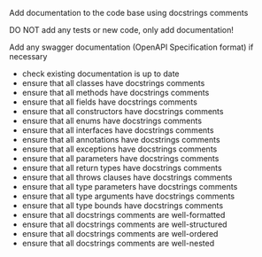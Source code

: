
Add documentation to the code base using docstrings comments

DO NOT add any tests or new code, only add documentation!

Add any swagger documentation (OpenAPI Specification format) if necessary

- check existing documentation is up to date
- ensure that all classes have docstrings comments
- ensure that all methods have docstrings comments
- ensure that all fields have docstrings comments
- ensure that all constructors have docstrings comments
- ensure that all enums have docstrings comments
- ensure that all interfaces have docstrings comments
- ensure that all annotations have docstrings comments
- ensure that all exceptions have docstrings comments
- ensure that all parameters have docstrings comments
- ensure that all return types have docstrings comments
- ensure that all throws clauses have docstrings comments
- ensure that all type parameters have docstrings comments
- ensure that all type arguments have docstrings comments
- ensure that all type bounds have docstrings comments
- ensure that all docstrings comments are well-formatted
- ensure that all docstrings comments are well-structured
- ensure that all docstrings comments are well-ordered
- ensure that all docstrings comments are well-nested